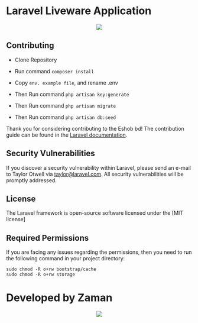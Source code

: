 # Laravel Liveware Application
<p align="center">
    <img src="https://laravel.com/assets/img/components/logo-laravel.svg">
</p>


## Contributing
- Clone Repository

- Run command `composer install`
- Copy `env. example file`, and rename .env
- Then Run command `php artisan key:generate`
- Then Run command `php artisan migrate`
- Then Run command `php artisan db:seed`


Thank you for considering contributing to the Eshob bd! The contribution guide can be found in the [Laravel documentation](https://laravel.com/docs/contributions).

## Security Vulnerabilities

If you discover a security vulnerability within Laravel, please send an e-mail to Taylor Otwell via [taylor@laravel.com](mailto:taylor@laravel.com). All security vulnerabilities will be promptly addressed.

## License

The Laravel framework is open-source software licensed under the [MIT license]

## Required Permissions

If you are facing any issues regarding the permissions, then you need to run the following command in your project directory:

  ```
  sudo chmod -R o+rw bootstrap/cache
  sudo chmod -R o+rw storage
  ```

# Developed by Zaman

<p align="center">
    <img src="https://assets.gitlab-static.net/uploads/-/system/user/avatar/7189772/avatar.png?width=90">
</p>
